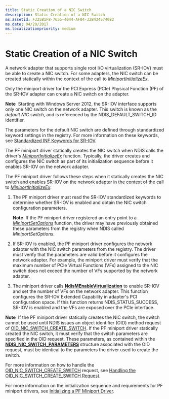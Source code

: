 ```yaml
---
title: Static Creation of a NIC Switch
description: Static Creation of a NIC Switch
ms.assetid: F325B1F8-7655-4044-AF04-32B434574082
ms.date: 04/20/2017
ms.localizationpriority: medium
---
```


# Static Creation of a NIC Switch


A network adapter that supports single root I/O virtualization (SR-IOV) must be able to create a NIC switch. For some adapters, the NIC switch can be created statically within the context of the call to [*MiniportInitializeEx*](https://msdn.microsoft.com/library/windows/hardware/ff559389).

Only the miniport driver for the PCI Express (PCIe) Physical Function (PF) of the SR-IOV adapter can create a NIC switch on the adapter.

**Note**  Starting with Windows Server 2012, the SR-IOV interface supports only one NIC switch on the network adapter. This switch is known as the *default NIC switch*, and is referenced by the NDIS\_DEFAULT\_SWITCH\_ID identifier.

 

The parameters for the default NIC switch are defined through standardized keyword settings in the registry. For more information on these keywords, see [Standardized INF Keywords for SR-IOV](standardized-inf-keywords-for-sr-iov.md).

The PF miniport driver statically creates the NIC switch when NDIS calls the driver's [*MiniportInitializeEx*](https://msdn.microsoft.com/library/windows/hardware/ff559389) function. Typically, the driver creates and configures the NIC switch as part of its initialization sequence before it enables SR-IOV on the network adapter.

The PF miniport driver follows these steps when it statically creates the NIC switch and enables SR-IOV on the network adapter in the context of the call to [*MiniportInitializeEx*](https://msdn.microsoft.com/library/windows/hardware/ff559389):

1.  The PF miniport driver must read the SR-IOV standardized keywords to determine whether SR-IOV is enabled and obtain the NIC switch configuration parameters.

    **Note**  If the PF miniport driver registered an entry point to a [*MiniportSetOptions*](https://msdn.microsoft.com/library/windows/hardware/ff559443) function, the driver may have previously obtained these parameters from the registry when NDIS called *MiniportSetOptions*.

     

2.  If SR-IOV is enabled, the PF miniport driver configures the network adapter with the NIC switch parameters from the registry. The driver must verify that the parameters are valid before it configures the network adapter. For example, the miniport driver must verify that the maximum number of PCIe Virtual Functions (VFs) assigned to the NIC switch does not exceed the number of VFs supported by the network adapter.

3.  The miniport driver calls [**NdisMEnableVirtualization**](https://msdn.microsoft.com/library/windows/hardware/hh451481) to enable SR-IOV and set the number of VFs on the network adapter. This function configures the SR-IOV Extended Capability in adapter's PCI configuration space. If this function returns NDIS\_STATUS\_SUCCESS, SR-IOV is enabled and the VFs are exposed over the PCIe interface.

**Note**  If the PF miniport driver statically creates the NIC switch, the switch cannot be used until NDIS issues an object identifier (OID) method request of [OID\_NIC\_SWITCH\_CREATE\_SWITCH](https://msdn.microsoft.com/library/windows/hardware/hh451815). If the PF miniport driver statically created the NIC switch, it must verify that the switch parameters are specified in the OID request. These parameters, as contained within the [**NDIS\_NIC\_SWITCH\_PARAMETERS**](https://msdn.microsoft.com/library/windows/hardware/hh451587) structure associated with the OID request, must be identical to the parameters the driver used to create the switch.

 

For more information on how to handle the [OID\_NIC\_SWITCH\_CREATE\_SWITCH](https://msdn.microsoft.com/library/windows/hardware/hh451815) request, see [Handling the OID\_NIC\_SWITCH\_CREATE\_SWITCH Request](handling-the-oid-nic-switch-create-switch-request.md).

For more information on the initialization sequence and requirements for PF miniport drivers, see [Initializing a PF Miniport Driver](initializing-a-pf-miniport-driver.md).

 

 





